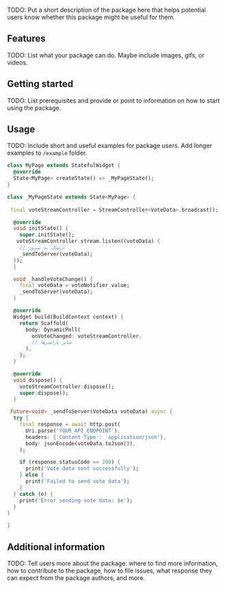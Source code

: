 <!--
This README describes the package. If you publish this package to pub.dev,
this README's contents appear on the landing page for your package.

For information about how to write a good package README, see the guide for
[writing package pages](https://dart.dev/tools/pub/writing-package-pages).

For general information about developing packages, see the Dart guide for
[creating packages](https://dart.dev/guides/libraries/create-packages)
and the Flutter guide for
[developing packages and plugins](https://flutter.dev/to/develop-packages).
-->

TODO: Put a short description of the package here that helps potential users
know whether this package might be useful for them.

## Features

TODO: List what your package can do. Maybe include images, gifs, or videos.

## Getting started

TODO: List prerequisites and provide or point to information on how to
start using the package.

## Usage

TODO: Include short and useful examples for package users. Add longer examples
to `/example` folder.

```dart
class MyPage extends StatefulWidget {
  @override
  State<MyPage> createState() => _MyPageState();
}

class _MyPageState extends State<MyPage> {
 
 final voteStreamController = StreamController<VoteData>.broadcast();

  @override
  void initState() {
    super.initState();
   voteStreamController.stream.listen((voteData) {
    // ارسال به سرور
    _sendToServer(voteData);
  });
  }

  void _handleVoteChange() {
    final voteData = voteNotifier.value;
    _sendToServer(voteData);
  }

  @override
  Widget build(BuildContext context) {
    return Scaffold(
      body: DynamicPoll(
        onVoteChanged: voteStreamController,
        // سایر پارامترها
      ),
    );
  }

  @override
  void dispose() {
    voteStreamController.dispose();
    super.dispose();
  }

 Future<void> _sendToServer(VoteData voteData) async {
  try {
    final response = await http.post(
      Uri.parse('YOUR_API_ENDPOINT'),
      headers: {'Content-Type': 'application/json'},
      body: jsonEncode(voteData.toJson()),
    );

    if (response.statusCode == 200) {
      print('Vote data sent successfully');
    } else {
      print('Failed to send vote data');
    }
  } catch (e) {
    print('Error sending vote data: $e');
  }
}

}
```

## Additional information

TODO: Tell users more about the package: where to find more information, how to
contribute to the package, how to file issues, what response they can expect
from the package authors, and more.
